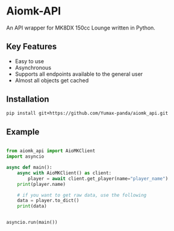 # Aiomk-API

An API wrapper for MK8DX 150cc Lounge written in Python.

## Key Features

- Easy to use
- Asynchronous
- Supports all endpoints available to the general user
- Almost all objects get cached

## Installation

```sh
pip install git+https://github.com/Yumax-panda/aiomk_api.git
```

## Example

```py

from aiomk_api import AioMKClient
import asyncio

async def main():
    async with AioMKClient() as client:
        player = await client.get_player(name="player_name")
    print(player.name)

    # if you want to get raw data, use the following
    data = player.to_dict()
    print(data)


asyncio.run(main())
```